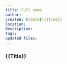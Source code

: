 ```yaml
---
title: Full name
author: 
created: {{date}}{{time}}
location:
description: 
tags:
updated files:
---
```

### {{Title}}
